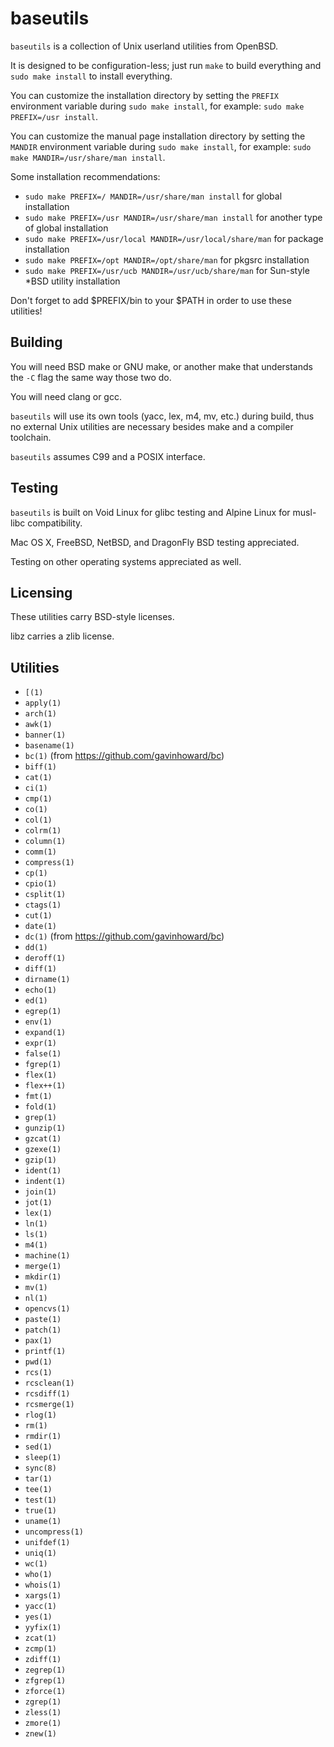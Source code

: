 baseutils
=========
`baseutils` is a collection of Unix userland utilities from OpenBSD.

It is designed to be configuration-less; just run `make` to build
everything and `sudo make install` to install everything.

You can customize the installation directory by setting the `PREFIX`
environment variable during `sudo make install`, for example:
`sudo make PREFIX=/usr install`.

You can customize the manual page installation directory by setting
the `MANDIR` environment variable during `sudo make install`, for
example:
`sudo make MANDIR=/usr/share/man install`.

Some installation recommendations:
* `sudo make PREFIX=/ MANDIR=/usr/share/man install` for global installation
* `sudo make PREFIX=/usr MANDIR=/usr/share/man install` for another type of global installation
* `sudo make PREFIX=/usr/local MANDIR=/usr/local/share/man` for package installation
* `sudo make PREFIX=/opt MANDIR=/opt/share/man` for pkgsrc installation
* `sudo make PREFIX=/usr/ucb MANDIR=/usr/ucb/share/man` for Sun-style *BSD utility installation

Don't forget to add $PREFIX/bin to your $PATH in order to use these
utilities!

Building
--------
You will need BSD make or GNU make, or another make that understands
the `-C` flag the same way those two do.

You will need clang or gcc.

`baseutils` will use its own tools (yacc, lex, m4, mv, etc.) during
build, thus no external Unix utilities are necessary besides make
and a compiler toolchain.

`baseutils` assumes C99 and a POSIX interface.

Testing
-------
`baseutils` is built on Void Linux for glibc testing and Alpine
Linux for musl-libc compatibility.

Mac OS X, FreeBSD, NetBSD, and DragonFly BSD testing appreciated.

Testing on other operating systems appreciated as well.

Licensing
---------
These utilities carry BSD-style licenses.

libz carries a zlib license.

Utilities
---------
* `[(1)`
* `apply(1)`
* `arch(1)`
* `awk(1)`
* `banner(1)`
* `basename(1)`
* `bc(1)` (from https://github.com/gavinhoward/bc)
* `biff(1)`
* `cat(1)`
* `ci(1)`
* `cmp(1)`
* `co(1)`
* `col(1)`
* `colrm(1)`
* `column(1)`
* `comm(1)`
* `compress(1)`
* `cp(1)`
* `cpio(1)`
* `csplit(1)`
* `ctags(1)`
* `cut(1)`
* `date(1)`
* `dc(1)` (from https://github.com/gavinhoward/bc)
* `dd(1)`
* `deroff(1)`
* `diff(1)`
* `dirname(1)`
* `echo(1)`
* `ed(1)`
* `egrep(1)`
* `env(1)`
* `expand(1)`
* `expr(1)`
* `false(1)`
* `fgrep(1)`
* `flex(1)`
* `flex++(1)`
* `fmt(1)`
* `fold(1)`
* `grep(1)`
* `gunzip(1)`
* `gzcat(1)`
* `gzexe(1)`
* `gzip(1)`
* `ident(1)`
* `indent(1)`
* `join(1)`
* `jot(1)`
* `lex(1)`
* `ln(1)`
* `ls(1)`
* `m4(1)`
* `machine(1)`
* `merge(1)`
* `mkdir(1)`
* `mv(1)`
* `nl(1)`
* `opencvs(1)`
* `paste(1)`
* `patch(1)`
* `pax(1)`
* `printf(1)`
* `pwd(1)`
* `rcs(1)`
* `rcsclean(1)`
* `rcsdiff(1)`
* `rcsmerge(1)`
* `rlog(1)`
* `rm(1)`
* `rmdir(1)`
* `sed(1)`
* `sleep(1)`
* `sync(8)`
* `tar(1)`
* `tee(1)`
* `test(1)`
* `true(1)`
* `uname(1)`
* `uncompress(1)`
* `unifdef(1)`
* `uniq(1)`
* `wc(1)`
* `who(1)`
* `whois(1)`
* `xargs(1)`
* `yacc(1)`
* `yes(1)`
* `yyfix(1)`
* `zcat(1)`
* `zcmp(1)`
* `zdiff(1)`
* `zegrep(1)`
* `zfgrep(1)`
* `zforce(1)`
* `zgrep(1)`
* `zless(1)`
* `zmore(1)`
* `znew(1)`

